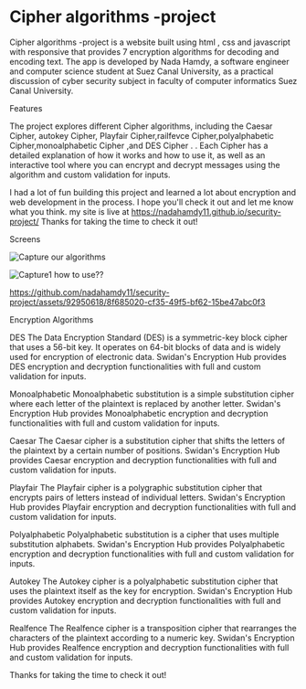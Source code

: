 # Cipher algorithms -project
Cipher algorithms -project is a website built using html , css and javascript with responsive that provides 7 encryption algorithms for decoding and encoding text. The app is developed by  Nada Hamdy, a software engineer and computer science student at Suez Canal University, as a practical discussion of cyber security subject in faculty of computer informatics Suez Canal University.

Features

The project explores different Cipher algorithms, including the Caesar Cipher, autokey Cipher, Playfair Cipher,railfevce Cipher,polyalphabetic Cipher,monoalphabetic Cipher ,and DES Cipher .
. Each Cipher has a detailed explanation of how it works and how to use it, as well as an interactive tool where you can encrypt and decrypt messages using the algorithm and custom validation for inputs.

I had a lot of fun building this project and learned a lot about encryption and web development in the process. I hope you'll check it out and let me know what you think.
my site is live at https://nadahamdy11.github.io/security-project/
Thanks for taking the time to check it out!


Screens

![Capture](https://github.com/nadahamdy11/security-project/assets/92950618/36d7adfc-1b87-4dd2-869d-efce053a3974)
 our algorithms
 
 ![Capture1](https://github.com/nadahamdy11/security-project/assets/92950618/b352c37f-0aae-407b-ac05-2bbc503d3f58)
how to use??


https://github.com/nadahamdy11/security-project/assets/92950618/8f685020-cf35-49f5-bf62-15be47abc0f3


Encryption Algorithms


DES
The Data Encryption Standard (DES) is a symmetric-key block cipher that uses a 56-bit key. It operates on 64-bit blocks of data and is widely used for encryption of electronic data. Swidan's Encryption Hub provides DES encryption and decryption functionalities with full and custom validation for inputs.

Monoalphabetic
Monoalphabetic substitution is a simple substitution cipher where each letter of the plaintext is replaced by another letter. Swidan's Encryption Hub provides Monoalphabetic encryption and decryption functionalities with full and custom validation for inputs.

Caesar
The Caesar cipher is a substitution cipher that shifts the letters of the plaintext by a certain number of positions. Swidan's Encryption Hub provides Caesar encryption and decryption functionalities with full and custom validation for inputs.

Playfair
The Playfair cipher is a polygraphic substitution cipher that encrypts pairs of letters instead of individual letters. Swidan's Encryption Hub provides Playfair encryption and decryption functionalities with full and custom validation for inputs.

Polyalphabetic
Polyalphabetic substitution is a cipher that uses multiple substitution alphabets. Swidan's Encryption Hub provides Polyalphabetic encryption and decryption functionalities with full and custom validation for inputs.

Autokey
The Autokey cipher is a polyalphabetic substitution cipher that uses the plaintext itself as the key for encryption. Swidan's Encryption Hub provides Autokey encryption and decryption functionalities with full and custom validation for inputs.

Realfence
The Realfence cipher is a transposition cipher that rearranges the characters of the plaintext according to a numeric key. Swidan's Encryption Hub provides Realfence encryption and decryption functionalities with full and custom validation for inputs.


Thanks for taking the time to check it out!
